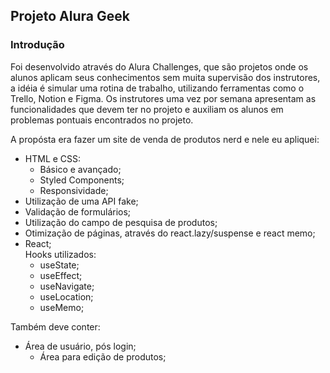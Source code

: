 ## Projeto Alura Geek

### Introdução
Foi desenvolvido através do Alura Challenges, que são projetos onde os alunos aplicam seus conhecimentos sem muita supervisão dos instrutores, a idéia é simular uma rotina de trabalho, utilizando ferramentas como o Trello, Notion e Figma. Os instrutores uma vez por semana apresentam as funcionalidades que devem ter no projeto e auxiliam os alunos em problemas pontuais encontrados no projeto.

A propósta era fazer um site de venda de produtos nerd e nele eu apliquei:
- HTML e CSS: 
  - Básico e avançado;
  - Styled Components;
  - Responsividade;
- Utilização de uma API fake;
- Validação de formulários;
- Utilização do campo de pesquisa de produtos;
- Otimização de páginas, através do react.lazy/suspense e react memo;
- React;<br>
	Hooks utilizados:
	- useState;
	- useEffect;
	- useNavigate;
	- useLocation;
	- useMemo;

Também deve conter:
- Área de usuário, pós login;
	- Área para edição de produtos;

